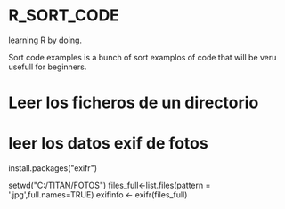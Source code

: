# R_SORT_CODE
learning R by doing.

Sort code examples is a bunch of sort examplos of code that will be veru usefull for beginners.


# Leer los ficheros de un directorio


# leer los datos exif de fotos


install.packages("exifr")

setwd("C:/TITAN/FOTOS")
files_full<-list.files(pattern = '.jpg',full.names=TRUE)
exifinfo <- exifr(files_full)
